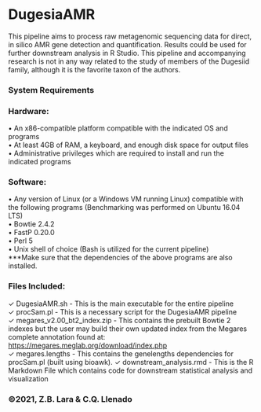 # DugesiaAMR
This pipeline aims to process raw metagenomic sequencing data for direct, in silico AMR gene detection and quantification. Results could be used for further downstream analysis in R Studio. This pipeline and accompanying research is not in any way related to the study of members of the Dugesiid family, although it is the favorite taxon of the authors.

### System Requirements
###  Hardware:
• An x86-compatible platform compatible with the indicated OS and programs \
• At least 4GB of RAM, a keyboard, and enough disk space for output files \
• Administrative privileges which are required to install and run the indicated programs
### Software: 
• Any version of Linux (or a Windows VM running Linux) compatible with the following programs (Benchmarking was performed on Ubuntu 16.04 LTS) \
• Bowtie 2.4.2 \
• FastP 0.20.0 \
• Perl 5 \
    • Unix shell of choice (Bash is utilized for the current pipeline) \
    ***Make sure that the dependencies of the above programs are also installed.
    
### Files Included:
  ✓ DugesiaAMR.sh - This is the main executable for the entire pipeline \
  ✓ procSam.pl - This is a necessary script for the DugesiaAMR pipeline \
  ✓ megares_v2.00_bt2_index.zip - This contains the prebuilt Bowtie 2 indexes but the user may build their own updated index from the Megares complete annotation found at:      https://megares.meglab.org/download/index.php \
  ✓ megares.lengths - This contains the genelengths dependencies for procSam.pl (built using bioawk). 
  ✓ downstream_analysis.rmd - This is the R Markdown File which contains code for downstream statistical analysis and visualization
    
### ©2021, Z.B. Lara & C.Q. Llenado
